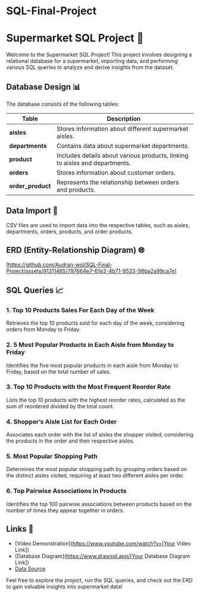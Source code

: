 # SQL-Final-Project
# Supermarket SQL Project 🛒

Welcome to the Supermarket SQL Project! This project involves designing a relational database for a supermarket, importing data, and performing various SQL queries to analyze and derive insights from the dataset.

## Database Design 📊

The database consists of the following tables:

| Table            | Description                                                  |
|------------------|--------------------------------------------------------------|
| **aisles**       | Stores information about different supermarket aisles.       |
| **departments**  | Contains data about supermarket departments.                 |
| **product**      | Includes details about various products, linking to aisles and departments. |
| **orders**       | Stores information about customer orders.                    |
| **order_product** | Represents the relationship between orders and products.     |

## Data Import 🚀

CSV files are used to import data into the respective tables, such as aisles, departments, orders, products, and order products.

## ERD (Entity-Relationship Diagram) 🌐
[https://github.com/Audran-wol/SQL-Final-Project/assets/91311465/797664e7-61e3-4b71-9533-98ba2a99ca7e]


## SQL Queries 📈

### 1. Top 10 Products Sales For Each Day of the Week

Retrieves the top 10 products sold for each day of the week, considering orders from Monday to Friday.

### 2. 5 Most Popular Products in Each Aisle from Monday to Friday

Identifies the five most popular products in each aisle from Monday to Friday, based on the total number of sales.

### 3. Top 10 Products with the Most Frequent Reorder Rate

Lists the top 10 products with the highest reorder rates, calculated as the sum of reordered divided by the total count.

### 4. Shopper’s Aisle List for Each Order

Associates each order with the list of aisles the shopper visited, considering the products in the order and their respective aisles.

### 5. Most Popular Shopping Path

Determines the most popular shopping path by grouping orders based on the distinct aisles visited, requiring at least two different aisles per order.

### 6. Top Pairwise Associations in Products

Identifies the top 100 pairwise associations between products based on the number of times they appear together in orders.

## Links 🔗

- [Video Demonstration](https://www.youtube.com/watch?v=[Your Video Link])
- [Database Diagram](https://www.drawsql.app/[Your Database Diagram Link])
- [Data Source](https://www.yourdatasourcelink.com)

Feel free to explore the project, run the SQL queries, and check out the ERD to gain valuable insights into supermarket data!

